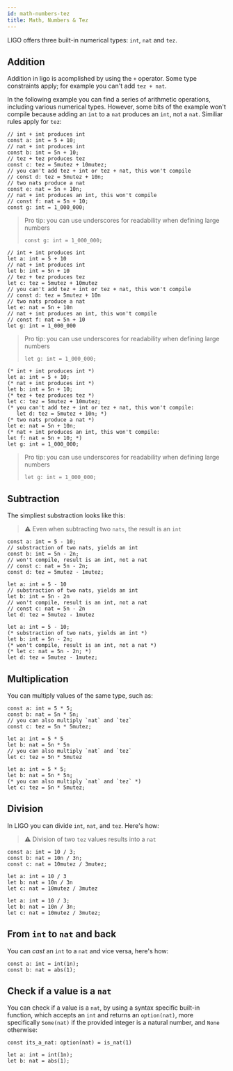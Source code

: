 ```yaml
---
id: math-numbers-tez
title: Math, Numbers & Tez
---
```


LIGO offers three built-in numerical types: `int`, `nat` and `tez`.

## Addition

Addition in ligo is acomplished by using the `+` operator. Some type constraints apply; for example you can't add `tez + nat`.

In the following example you can find a series of arithmetic operations, including various numerical types. However, some bits of the example won't compile because adding an `int` to a `nat` produces an `int`, not a `nat`. Similiar rules apply for `tez`:

<!--DOCUSAURUS_CODE_TABS-->
<!--Pascaligo-->

```pascaligo group=a
// int + int produces int
const a: int = 5 + 10;
// nat + int produces int
const b: int = 5n + 10;
// tez + tez produces tez
const c: tez = 5mutez + 10mutez;
// you can't add tez + int or tez + nat, this won't compile
// const d: tez = 5mutez + 10n;
// two nats produce a nat
const e: nat = 5n + 10n;
// nat + int produces an int, this won't compile
// const f: nat = 5n + 10;
const g: int = 1_000_000;
```

> Pro tip: you can use underscores for readability when defining large numbers
>
>```pascaligo
>const g: int = 1_000_000;
>```

<!--CameLIGO-->

```cameligo group=a
// int + int produces int
let a: int = 5 + 10
// nat + int produces int
let b: int = 5n + 10
// tez + tez produces tez
let c: tez = 5mutez + 10mutez
// you can't add tez + int or tez + nat, this won't compile
// const d: tez = 5mutez + 10n
// two nats produce a nat
let e: nat = 5n + 10n
// nat + int produces an int, this won't compile
// const f: nat = 5n + 10
let g: int = 1_000_000
```

> Pro tip: you can use underscores for readability when defining large numbers
>
>```cameligo
>let g: int = 1_000_000;
>```

<!--ReasonLIGO-->

```reasonligo group=a
(* int + int produces int *)
let a: int = 5 + 10;
(* nat + int produces int *)
let b: int = 5n + 10;
(* tez + tez produces tez *)
let c: tez = 5mutez + 10mutez;
(* you can't add tez + int or tez + nat, this won't compile:
   let d: tez = 5mutez + 10n; *)
(* two nats produce a nat *)
let e: nat = 5n + 10n;
(* nat + int produces an int, this won't compile:
let f: nat = 5n + 10; *)
let g: int = 1_000_000;
```

> Pro tip: you can use underscores for readability when defining large numbers
>
>```reasonligo
>let g: int = 1_000_000;
>```

<!--END_DOCUSAURUS_CODE_TABS-->

## Subtraction

The simpliest substraction looks like this:

> ⚠️ Even when subtracting two `nats`, the result is an `int`

<!--DOCUSAURUS_CODE_TABS-->
<!--Pascaligo-->
```pascaligo group=b
const a: int = 5 - 10;
// substraction of two nats, yields an int
const b: int = 5n - 2n;
// won't compile, result is an int, not a nat
// const c: nat = 5n - 2n;
const d: tez = 5mutez - 1mutez;
```

<!--CameLIGO-->
```cameligo group=b
let a: int = 5 - 10
// substraction of two nats, yields an int
let b: int = 5n - 2n
// won't compile, result is an int, not a nat
// const c: nat = 5n - 2n
let d: tez = 5mutez - 1mutez
```

<!--ReasonLIGO-->
```reasonligo group=b
let a: int = 5 - 10;
(* substraction of two nats, yields an int *)
let b: int = 5n - 2n;
(* won't compile, result is an int, not a nat *)
(* let c: nat = 5n - 2n; *)
let d: tez = 5mutez - 1mutez;
```

<!--END_DOCUSAURUS_CODE_TABS-->


## Multiplication

You can multiply values of the same type, such as:

<!--DOCUSAURUS_CODE_TABS-->
<!--Pascaligo-->

```pascaligo group=c
const a: int = 5 * 5;
const b: nat = 5n * 5n;
// you can also multiply `nat` and `tez`
const c: tez = 5n * 5mutez;
```

<!--CameLIGO-->
```cameligo group=c
let a: int = 5 * 5
let b: nat = 5n * 5n
// you can also multiply `nat` and `tez`
let c: tez = 5n * 5mutez
```

<!--ReasonLIGO-->
```reasonligo group=c
let a: int = 5 * 5;
let b: nat = 5n * 5n;
(* you can also multiply `nat` and `tez` *)
let c: tez = 5n * 5mutez;
```

<!--END_DOCUSAURUS_CODE_TABS-->


## Division

In LIGO you can divide `int`, `nat`, and `tez`. Here's how:

> ⚠️ Division of two `tez` values results into a `nat`

<!--DOCUSAURUS_CODE_TABS-->
<!--Pascaligo-->
```pascaligo group=d
const a: int = 10 / 3;
const b: nat = 10n / 3n;
const c: nat = 10mutez / 3mutez;
```

<!--CameLIGO-->
```cameligo group=d
let a: int = 10 / 3
let b: nat = 10n / 3n
let c: nat = 10mutez / 3mutez
```

<!--ReasonLIGO-->
```reasonligo group=d
let a: int = 10 / 3;
let b: nat = 10n / 3n;
let c: nat = 10mutez / 3mutez;
```

<!--END_DOCUSAURUS_CODE_TABS-->

## From `int` to `nat` and back

You can *cast* an `int` to a `nat` and vice versa, here's how:

<!--DOCUSAURUS_CODE_TABS-->
<!--Pascaligo-->
```pascaligo group=e
const a: int = int(1n);
const b: nat = abs(1);
```

<!--END_DOCUSAURUS_CODE_TABS-->

## Check if a value is a `nat`

You can check if a value is a `nat`, by using a syntax specific built-in function, which accepts an `int` and returns an `option(nat)`, more specifically `Some(nat)` if the provided integer is a natural number, and `None` otherwise:

<!--DOCUSAURUS_CODE_TABS-->
<!--Pascaligo-->
```pascaligo
const its_a_nat: option(nat) = is_nat(1)
```

<!--ReasonLIGO-->
```reasonligo group=e
let a: int = int(1n);
let b: nat = abs(1);
```

<!--END_DOCUSAURUS_CODE_TABS-->